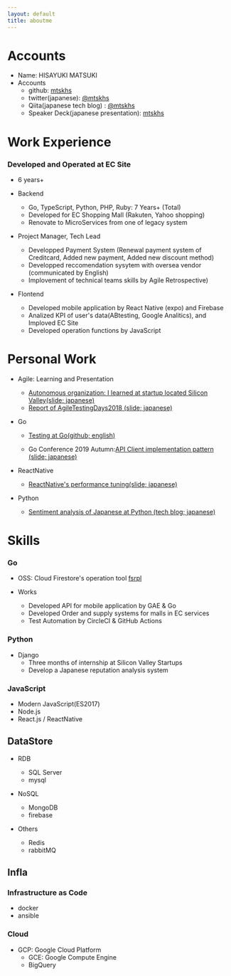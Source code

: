 ```yaml
---
layout: default
title: aboutme
---
```



# Accounts

* Name: HISAYUKI MATSUKI
* Accounts
  * github: [mtskhs](https://github.com/matsu0228)
  * twitter(japanese): [@mtskhs](https://twitter.com/mtskhs)
  * Qiita(japanese tech blog) : [@mtskhs](https://qiita.com/mtskhs)
  * Speaker Deck(japanese presentation): [mtskhs](https://speakerdeck.com/matsu0228/)


# Work Experience

### Developed and Operated at EC Site

* 6 years+

* Backend
  * Go, TypeScript, Python, PHP, Ruby: 7 Years+ (Total)
  * Developed for EC Shopping Mall (Rakuten, Yahoo shopping)
  * Renovate to MicroServices from one of legacy system

* Project Manager, Tech Lead
  * Developped Payment System (Renewal payment system of Creditcard, Added new payment, Added new discount method)
  * Developped reccomendation sysytem with oversea vendor (communicated by English)
  * Implovement of technical teams skills by Agile Retrospective)

* Flontend
  * Developed mobile application by React Native (expo) and Firebase
  * Analized KPI of user's data(ABtesting, Google Analitics), and Imploved EC Site
  * Developed operation functions by JavaScript

# Personal Work

* Agile: Learning and Presentation
  * [Autonomous organization: I learned at startup located Silicon Valley(slide; japanese)](https://speakerdeck.com/matsu0228/organizationtheory-of-engineering)
  * [Report of AgileTestingDays2018 (slide; japanese)](https://speakerdeck.com/matsu0228/report-of-agiletestingdays2018)

* Go
  * [Testing at Go(github; english)](https://github.com/matsu0228/gotest)

  * Go Conference 2019 Autumn:[API Client implementation pattern (slide; japanese)](https://speakerdeck.com/matsu0228/api-client-implementation-pattern-in-go)

* ReactNative
  * [ReactNative's performance tuning(slide; japanese)](https://speakerdeck.com/matsu0228/performance-tuning-in-reactnative)

* Python
  * [Sentiment analysis of Japanese at Python (tech blog; japanese)](https://qiita.com/matsu0228/items/0323f299d03f5b07efdc)


# Skills

### Go

* OSS: Cloud Firestore's operation tool [fsrpl](https://firebaseopensource.com/projects/matsu0228/fsrpl)

* Works
  * Developed API for mobile application by GAE & Go
  * Developed Order and supply systems for malls in EC services
  * Test Automation by CircleCI & GitHub Actions


### Python

* Django
  * Three months of internship at Silicon Valley Startups
  * Develop a Japanese reputation analysis system

### JavaScript

* Modern JavaScript(ES2017)
* Node.js
* React.js / ReactNative


## DataStore

* RDB
  * SQL Server
  * mysql

* NoSQL
  * MongoDB
  * firebase

* Others
  * Redis
  * rabbitMQ

## Infla

### Infrastructure as Code

* docker
* ansible

### Cloud

* GCP: Google Cloud Platform
  * GCE: Google Compute Engine
  * BigQuery

